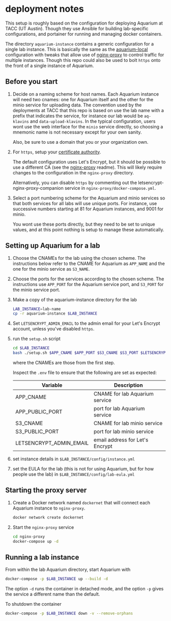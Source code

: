# deployment notes

This setup is roughly based on the configuration for deploying Aquarium at TACC (UT Austin).
Though they use Ansible for building lab-specific configurations, and portainer for running and managing docker containers.

The directory `aquarium-instance` contains a generic configuration for a single lab instance.
This is basically the same as the [aquarium-local](https://github.com/klavinslab/aquarium-local) configuration with tweaks that allow use of [nginx-proxy](https://github.com/jwilder/nginx-proxy) to control traffic for multiple instances.
Though this repo could also be used to bolt `https` onto the front of a single instance of Aquarium.

## Before you start

1. Decide on a naming scheme for host names.
   Each Aquarium instance will need two cnames: one for Aquarium itself and the other for the minio service for uploading data.
   The convention used by the deployments at TACC that this repo is based on use the lab name with a prefix that indicates the service, for instance our lab would be `aq-klavins` and `data-upload-klavins`.
   In the typical configuration, users wont use the web interface for the `minio` service directly, so choosing a mnemonic name is not necessary except for your own sanity.

   Also, be sure to use a domain that you or your organization own.

2. For `https`, setup your [certificate authority](https://letsencrypt.org/getting-started/).

   The default configuration uses Let's Encrypt, but it should be possible to use a different CA (see the [nginx-proxy](https://github.com/jwilder/nginx-proxy) readme).
   This will likely require changes to the configuration in the `nginx-proxy` directory.

   Alternatively, you can disable `https` by commenting out the letsencrypt-nginx-proxy-companion service in `nginx-proxy/docker-compose.yml`.

3. Select a port numbering scheme for the Aquarium and minio services so that both services for all labs will use unique ports.
   For instance, use successive numbers starting at 81 for Aquarium instances, and 9001 for minio.

   You wont use these ports directly, but they need to be set to unique values, and at this point nothing is setup to manage these automatically.

## Setting up Aquarium for a lab

1. Choose the CNAMEs for the lab using the chosen scheme. 
   The instructions below refer to the CNAME for Aquarium as `APP_NAME` and the one for the minio service as `S3_NAME`.

2. Choose the ports for the services according to the chosen scheme.
   The instructions use `APP_PORT` for the Aquarium service port, and `S3_PORT` for the minio service port.

3. Make a copy of the aquarium-instance directory for the lab

   ```bash
   LAB_INSTANCE=lab-name
   cp -r aquarium-instance $LAB_INSTANCE
   ```

4. Set `LETSENCRYPT_ADMIN_EMAIL` to the admin email for your Let's Encrypt account, unless you've disabled `https`.

5. run the `setup.sh` script

   ```bash
   cd $LAB_INSTANCE
   bash ./setup.sh $APP_CNAME $APP_PORT $S3_CNAME $S3_PORT $LETSENCRYPT_ADMIN_EMAIL
   ```

   where the CNAMEs are those from the first step.  

   Inspect the `.env` file to ensure that the following are set as expected:

   | Variable | Description |
   |----------|-------------|
   | APP_CNAME | CNAME for lab Aquarium service |
   | APP_PUBLIC_PORT | port for lab Aquarium service |
   | S3_CNAME | CNAME for lab minio service |
   | S3_PUBLIC_PORT | port for lab minio service |
   | LETSENCRYPT_ADMIN_EMAIL | email address for Let's Encrypt |





6. set instance details in `$LAB_INSTANCE/config/instance.yml`

7. set the EULA for the lab (this is not for using Aquarium, but for how people use the lab) in `$LAB_INSTANCE/config/lab-eula.yml`

## Starting the proxy server

1. Create a Docker network named `dockernet` that will connect each Aquarium instance to `nginx-proxy`.

   ```bash
   docker network create dockernet
   ```

2. Start the `nginx-proxy` service

   ```bash
   cd nginx-proxy
   docker-compose up -d
   ```

## Running a lab instance

From within the lab Aquarium directory, start Aquarium with

```bash
docker-compose -p $LAB_INSTANCE up --build -d
```

The option `-d` runs the container in detached mode, and the option `-p` gives the service a different name than the default.

To shutdown the container

```bash
docker-compose -p $LAB_INSTANCE down -v --remove-orphans
```





